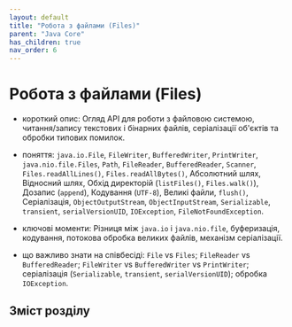```yaml
---
layout: default
title: "Робота з файлами (Files)"
parent: "Java Core"
has_children: true
nav_order: 6
---
```


# Робота з файлами (Files)

* короткий опис: Огляд API для роботи з файловою системою, читання/запису текстових і бінарних файлів, серіалізації об'єктів та обробки типових помилок.

* поняття: `java.io.File`, `FileWriter`, `BufferedWriter`, `PrintWriter`, `java.nio.file.Files`, `Path`, `FileReader`, `BufferedReader`, `Scanner`, `Files.readAllLines()`, `Files.readAllBytes()`, Абсолютний шлях, Відносний шлях, Обхід директорій (`listFiles()`, `Files.walk()`), Дозапис (`append`), Кодування (`UTF-8`), Великі файли, `flush()`, Серіалізація, `ObjectOutputStream`, `ObjectInputStream`, `Serializable`, `transient`, `serialVersionUID`, `IOException`, `FileNotFoundException`.

* ключові моменти: Різниця між `java.io` і `java.nio.file`, буферизація, кодування, потокова обробка великих файлів, механізм серіалізації.

* що важливо знати на співбесіді: `File` vs `Files`; `FileReader` vs `BufferedReader`; `FileWriter` vs `BufferedWriter` vs `PrintWriter`; серіалізація (`Serializable`, `transient`, `serialVersionUID`); обробка `IOException`.

## Зміст розділу
